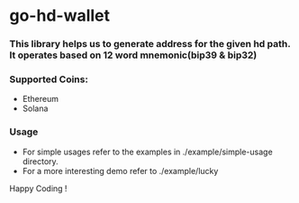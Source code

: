# go-hd-wallet

### This library helps us to generate address for the given hd path. It operates based on 12 word mnemonic(bip39 & bip32)

### Supported Coins:
* Ethereum
* Solana

### Usage

- For simple usages refer to the examples in ./example/simple-usage directory.
- For a more interesting demo refer to ./example/lucky

Happy Coding !
